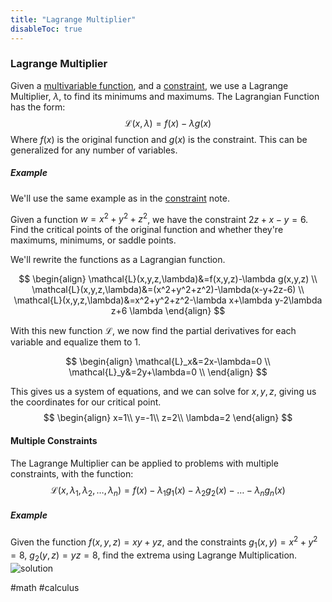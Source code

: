 ```yaml
---
title: "Lagrange Multiplier"
disableToc: true
---
```


### Lagrange Multiplier
Given a [multivariable function](multivariable-functions.md), and a [constraint](constrained-maximum-minimum.md), we use a Lagrange Multiplier, $\lambda$, to find its minimums and maximums. The Lagrangian Function has the form:
$$
\mathcal{L}(x,\lambda)=f(x)-\lambda g(x)
$$
Where $f(x)$ is the original function and $g(x)$ is the constraint. This can be generalized for any number of variables.

##### Example
We'll use the same example as in the [constraint](constrained-maximum-minimum.md) note.

Given a function $w=x^2+y^2+z^2$, we have the constraint $2z+x-y=6$. Find the critical points of the original function and whether they're maximums, minimums, or saddle points.

We'll rewrite the functions as a Lagrangian function.

$$
\begin{align}
	\mathcal{L}(x,y,z,\lambda)&=f(x,y,z)-\lambda g(x,y,z) \\
	\mathcal{L}(x,y,z,\lambda)&=(x^2+y^2+z^2)-\lambda(x-y+2z-6) \\
	\mathcal{L}(x,y,z,\lambda)&=x^2+y^2+z^2-\lambda x+\lambda y-2\lambda z+6 \lambda
\end{align}
$$

With this new function $\mathcal{L}$, we now find the partial derivatives for each variable and equalize them to $1$.


$$
\begin{align}
	\mathcal{L}_x&=2x-\lambda=0 \\
	\mathcal{L}_y&=2y+\lambda=0 \\
\end{align}
$$


This gives us a system of equations, and we can solve for $x,y,z$, giving us the coordinates for our critical point.
$$
\begin{align}
	x=1\\
	y=-1\\
	z=2\\
	\lambda=2
\end{align}
$$
#### Multiple Constraints
The Lagrange Multiplier can be applied to problems with multiple constraints, with the function:
$$
\mathcal{L}(x,\lambda_1,\lambda_2,\dots,\lambda_n)=f(x)-\lambda_1g_1(x)-\lambda_2g_2(x)-\dots-\lambda_ng_n(x)
$$
##### Example
Given the function $f(x,y,z)=xy+yz$, and the constraints $g_1(x,y)=x^2+y^2=8$, $g_2(y,z)=yz=8$, find the extrema using Lagrange Multiplication.
![solution](2022-04-04-122210_1158x751_scrot.png)

#math #calculus 
